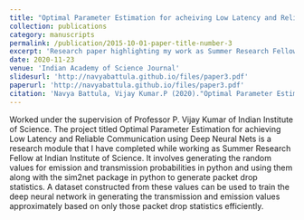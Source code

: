 ```yaml
---
title: "Optimal Parameter Estimation for acheiving Low Latency and Reliable Communication using Deep Neural Nets"
collection: publications
category: manuscripts
permalink: /publication/2015-10-01-paper-title-number-3
excerpt: 'Research paper highlighting my work as Summer Research Fellow at Indian Institute of Science'
date: 2020-11-23
venue: 'Indian Academy of Science Journal'
slidesurl: 'http://navyabattula.github.io/files/paper3.pdf'
paperurl: 'http://navyabattula.github.io/files/paper3.pdf'
citation: 'Navya Battula, Vijay Kumar.P (2020)."Optimal Parameter Estimation for acheiving Low Latency and Reliable Communication using Deep Neural Nets", Indian Academy of Sciences Journal(3).'
---
```

Worked under the supervision of Professor P. Vijay Kumar of Indian Institute of Science. The project titled Optimal Parameter Estimation for achieving Low Latency and Reliable Communication using Deep Neural Nets is a research module that I have completed while working as Summer Research Fellow at Indian Institute of Science. It involves generating the random values for emission and transmission probabilities in python and using them along with the sim2net package in python to generate packet drop statistics. A dataset constructed from these values can be used to train the deep neural network in generating the transmission and emission values approximately based on only those packet drop statistics efficiently.

